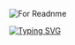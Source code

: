 ![For Readnme](https://user-images.githubusercontent.com/58209188/195393413-7f357415-9a34-4e8e-a3e8-430a21353409.png)


[![Typing SVG](https://readme-typing-svg.demolab.com?font=Silkscreen&size=15&pause=1000&color=5FD487&background=FFE53000&width=435&lines=I'am+Android+Developer)](https://git.io/typing-svg)




